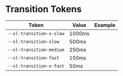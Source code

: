 # Transition Tokens

| Token | Value | Example
|-------|-------|---------
| `--sl-transition-x-slow` | 1000ms | <div class="transition-demo" style="transition-duration: var(--sl-transition-x-slow);"></div>
| `--sl-transition-slow` | 500ms | <div class="transition-demo" style="transition-duration: var(--sl-transition-slow);"></div>
| `--sl-transition-medium` | 250ms | <div class="transition-demo" style="transition-duration: var(--sl-transition-medium);"></div>
| `--sl-transition-fast` | 150ms | <div class="transition-demo" style="transition-duration: var(--sl-transition-fast);"></div>
| `--sl-transition-x-fast` | 50ms | <div class="transition-demo" style="transition-duration: var(--sl-transition-x-fast);"></div>



